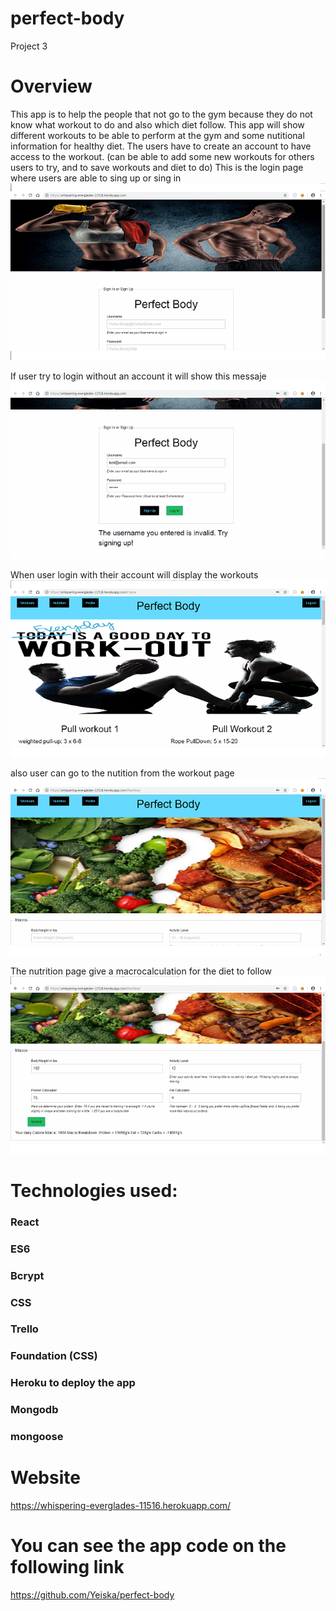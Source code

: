 # perfect-body
Project 3
# Overview
This app is to help the people that not go to the gym because they do not know what workout to do and also which diet follow.
This app will show different workouts to be able to perform at the gym and some nutitional information for healthy diet.
The users have to create an account to have access to the workout.
(can be able to add some new workouts for others users to try, and to save workouts and diet to do)
This is the login page where users are able to sing up or sing in
![img app](client/public/img/loginPage.png)

If user try to login without an account it will show this messaje
![img app](client/public/img/loginNoacct.png)

When user login with their account will display the workouts
![img app](client/public/img/workout.png)

also user can go to the nutition from the workout page
![img app](client/public/img/nutrition.png)

The nutrition page give a macrocalculation for the diet to follow
![img app](client/public/img/diet.png)

# Technologies used:

### React
### ES6
### Bcrypt
### CSS
### Trello
### Foundation (CSS)
### Heroku to deploy the app
### Mongodb
### mongoose


# Website
https://whispering-everglades-11516.herokuapp.com/

# You can see the app code on the following link
https://github.com/Yeiska/perfect-body

